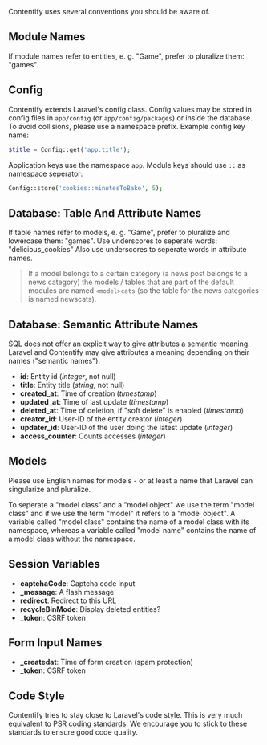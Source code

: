 Contentify uses several conventions you should be aware of.

## Module Names

If module names refer to entities, e. g. "Game", prefer to pluralize them: "games".

## Config

Contentify extends Laravel's config class. Config values may be stored in config files in `app/config` (or `app/config/packages`) or inside the database. To avoid collisions, please use a namespace prefix. Example config key name:
```php
$title = Config::get('app.title');
```
Application keys use the namespace `app`. Module keys should use `::` as namespace seperator:
```php
Config::store('cookies::minutesToBake', 5);
```
## Database: Table And Attribute Names

If table names refer to models, e. g. "Game", prefer to pluralize and lowercase them: "games". Use underscores to seperate words: "delicious_cookies" Also use underscores to seperate words in attribute names.

> If a model belongs to a certain category (a news post belongs to a news category) the models / tables that are part of the default modules are named `<model>cats` (so the table for the news categories is named newscats).

## Database: Semantic Attribute Names

SQL does not offer an explicit way to give attributes a semantic meaning. Laravel and Contentify may give attributes a meaning depending on their names ("semantic names"):

* **id**: Entity id (*integer*, not null)
* **title**: Entity title (*string*, not null)
* **created_at**: Time of creation (*timestamp*)
* **updated_at**: Time of last update (*timestamp*)
* **deleted_at**: Time of deletion, if "soft delete" is enabled (*timestamp*)
* **creator_id**: User-ID of the entity creator (*integer*)
* **updater_id**: User-ID of the user doing the latest update (*integer*)
* **access_counter**: Counts accesses (*integer*)

## Models

Please use English names for models - or at least a name that Laravel can singularize and pluralize.

To seperate a "model class" and a "model object" we use the term "model class" and if we use the term "model" it refers to a "model object". A variable called "model class" contains the name of a model class with its namespace, whereas a variable called "model name" contains the name of a model class without the namespace.

## Session Variables

* **captchaCode**: Captcha code input
* **_message**: A flash message
* **redirect**: Redirect to this URL
* **recycleBinMode**: Display deleted entities?
* **_token**: CSRF token

## Form Input Names

* **_createdat**: Time of form creation (spam protection)
* **_token**: CSRF token

## Code Style

Contentify tries to stay close to Laravel's code style. This is very much equivalent to [PSR coding standards](https://github.com/php-fig/fig-standards/tree/master/accepted). We encourage you to stick to these standards to ensure good code quality.
